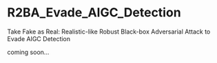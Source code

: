 # R2BA_Evade_AIGC_Detection
Take Fake as Real: Realistic-like Robust Black-box Adversarial Attack to Evade AIGC Detection

coming soon...
